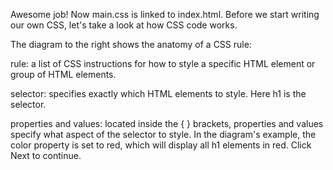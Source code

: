 Awesome job! Now main.css is linked to index.html. Before we start writing our own CSS, let's take a look at how CSS code works.

The diagram to the right shows the anatomy of a CSS rule:

rule: a list of CSS instructions for how to style a specific HTML element or group of HTML elements.

selector: specifies exactly which HTML elements to style. Here h1 is the selector.

properties and values: located inside the { } brackets, properties and values specify what aspect of the selector to style. In the diagram's example, the color property is set to red, which will display all h1 elements in red.
Click Next to continue.
